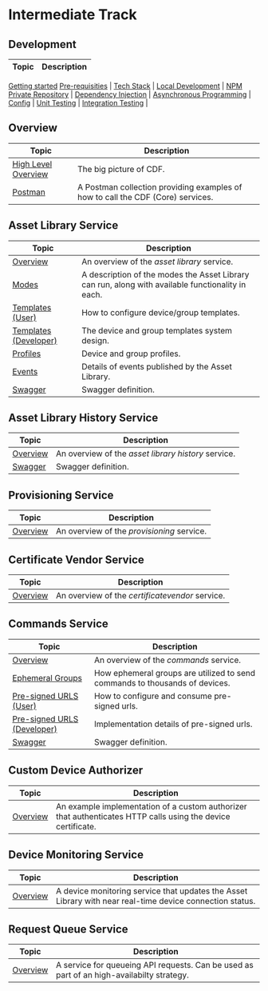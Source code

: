 # Intermediate Track

## Development
Topic | Description
---|---
[Getting started](/development/quickstart)
[Pre-requisities](/development/prerequisites) |
[Tech Stack](/development/tech-stack) |
[Local Development](/development/local_development) |
[NPM Private Repository](/development/npm-user) |
[Dependency Injection](/development/dependency-injection) |
[Asynchronous Programming](/development/async) |
[Config](/development/config) |
[Unit Testing](/development/unit-testing) |
[Integration Testing](/development/integration-testing) |


## Overview
Topic | Description
---|---
[High Level Overview](/projects/overview) | The big picture of CDF.
[Postman](/postman/index.md) | A Postman collection providing examples of how to call the CDF (Core) services.

## Asset Library Service
Topic | Description
---|---
[Overview](/projects/assetlibrary/overview) | An overview of the _asset library_ service.
[Modes](/projects/assetlibrary/modes) | A description of the modes the Asset Library can run, along with available functionality in each.
[Templates (User)](/projects/assetlibrary/templates-user) | How to configure device/group templates.
[Templates (Developer)](/projects/assetlibrary/templates-developer) | The device and group templates system design.
[Profiles](/projects/assetlibrary/profiles) | Device and group profiles.
[Events](/projects/assetlibrary/events) | Details of events published by the Asset Library.
[Swagger](/projects/assetlibrary/assetlibrary-swagger) | Swagger definition.


## Asset Library History Service
Topic | Description
---|---
[Overview](/projects/assetlibrary-history/overview) | An overview of the _asset library history_ service.
[Swagger](/projects/assetlibrary-history/assetlibraryhistory-swagger) | Swagger definition.

## Provisioning Service
Topic | Description
---|---
[Overview](/projects/provisioning/overview) | An overview of the _provisioning_ service.

## Certificate Vendor Service
Topic | Description
---|---
[Overview](/projects/certificatevendor/overview) | An overview of the _certificatevendor_ service.

## Commands Service
Topic | Description
---|---
[Overview](/projects/commands/overview) | An overview of the _commands_ service.
[Ephemeral Groups](/projects/commands/ephemeral-groups) | How ephemeral groups are utilized to send commands to thousands of devices.
[Pre-signed URLS (User)](/projects/commands/presigned-urls-user) | How to configure and consume pre-signed urls.
[Pre-signed URLS (Developer)](/projects/commands/presigned-urls-developer) | Implementation details of pre-signed urls.
[Swagger](/projects/commands/commands-swagger) | Swagger definition.

## Custom Device Authorizer
Topic | Description
---|---
[Overview](/projects/auth-devicecert/overview) | An example implementation of a custom authorizer that authenticates HTTP calls using the device certificate.

## Device Monitoring Service
Topic | Description
---|---
[Overview](/projects/devicemonitoring/overview) | A device monitoring service that updates the Asset Library with near real-time device connection status.

## Request Queue Service
Topic | Description
---|---
[Overview](/projects/request-queue/overview) | A service for queueing API requests. Can be used as part of an high-availabilty strategy.